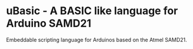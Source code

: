 # uBasic - A BASIC like language for Arduino SAMD21

Embeddable scripting language for Arduinos based on the Atmel SAMD21.
